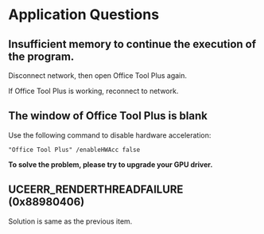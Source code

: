 # Application Questions

## Insufficient memory to continue the execution of the program.

Disconnect network, then open Office Tool Plus again.

If Office Tool Plus is working, reconnect to network.

## The window of Office Tool Plus is blank

Use the following command to disable hardware acceleration:

``` batch
"Office Tool Plus" /enableHWAcc false
```

**To solve the problem, please try to upgrade your GPU driver.**

## UCEERR_RENDERTHREADFAILURE (0x88980406)

Solution is same as the previous item.
